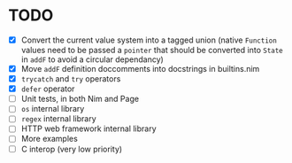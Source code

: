 # TODO

- [x] Convert the current value system into a tagged union (native `Function` values need to be passed a `pointer` that should be converted into `State` in `addF` to avoid a circular dependancy)
- [x] Move `addF` definition doccomments into docstrings in builtins.nim
- [x] `trycatch` and `try` operators
- [x] `defer` operator
- [ ] Unit tests, in both Nim and Page
- [ ] `os` internal library
- [ ] `regex` internal library
- [ ] HTTP web framework internal library
- [ ] More examples
- [ ] C interop (very low priority)
